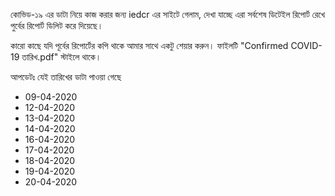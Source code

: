 কোভিড-১৯ এর ডাটা নিয়ে কাজ করার জন্য iedcr এর সাইটে গেলাম, দেখা যাচ্ছে এরা সর্বশেষ ডিটেইল রিপোর্ট রেখে পুর্বের রিপোর্ট ডিলিট করে দিয়েছে।


কারো কাছে যদি পূর্বের রিপোর্টের কপি থাকে আমার সাথে একটু শেয়ার করুন। ফাইলটি "Confirmed COVID-19 তারিখ.pdf" স্টাইলে থাকে।

আপডেটঃ যেই তারিখের ডাটা পাওয়া গেছে
* 09-04-2020
* 12-04-2020
* 13-04-2020
* 14-04-2020
* 16-04-2020
* 17-04-2020
* 18-04-2020
* 19-04-2020
* 20-04-2020